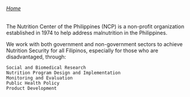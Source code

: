###### [Home](https://ncp-ph.github.io/ncp/home)

The Nutrition Center of the Philippines (NCP) is a non-profit organization established in 1974 to help address malnutrition in the Philippines.

We work with both government and non-government sectors to achieve Nutrition Security for all Filipinos, especially for those who are disadvantaged, through:

    Social and Biomedical Research
    Nutrition Program Design and Implementation
    Monitoring and Evaluation
    Public Health Policy
    Product Development
